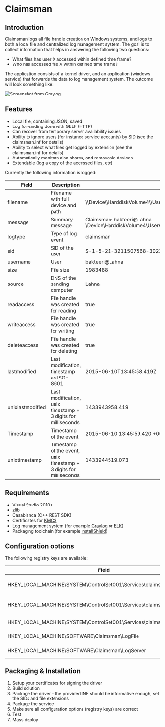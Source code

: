 Claimsman
===========

Introduction
------------

Claimsman logs all file handle creation on Windows systems, and logs to both a local file and centralized log management system. The goal is to collect information that helps in answering the following two questions:

* What files has user X accessed within defined time frame?
* Who has accessed file X within defined time frame?

The application consists of a kernel driver, and an application (windows service) that forwards the data to log management system. The outcome will look something like:

![Screenshot from Graylog](https://raw.githubusercontent.com/mikkolehtisalo/claimsman/master/doc/claimsman.png "Screenshot from Graylog")

Features
--------

* Local file, containing JSON, saved
* Log forwarding done with GELF (HTTP)
* Can recover from temporary server availability issues
* Ability to ignore users (for instance service accounts) by SID  (see the claimsman.inf for details)
* Ability to select what files get logged by extension (see the claimsman.inf for details)
* Automatically monitors also shares, and removable devices
* Extendable (log a copy of the accessed files, etc)

Currently the following information is logged:

| Field			| Description           | Example  |
| ------------- |-------------|-----|
| filename | Filename with full device and path | \\\\Device\\\\HarddiskVolume4\\\\Users\\\\bakteeri\\\\Desktop\\\\KMCS_Walkthrough.doc |
| message | Summary message | Claimsman: bakteeri@Lahna \Device\HarddiskVolume4\Users\bakteeri\Desktop\KMCS_Walkthrough.doc |
| logtype | Type of log event | claimsman |
| sid | SID of the user | S-1-5-21-3211507568-3023894989-1537079942-1001 |
| username | User | bakteeri@Lahna |
| size | File size | 1983488 |
| source | DNS of the sending computer | Lahna |
| readaccess | File handle was created for reading | true  |
| writeaccess | File handle was created for writing | true |
| deleteaccess | File handle was created for deleting | true |
| lastmodified | Last modification, timestamp as ISO-8601 | 2015-06-10T13:45:58.419Z |
| unixlastmodified | Last modification, unix timestamp + 3 digits for milliseconds |  1433943958.419 |
| Timestamp | Timestamp of the event | 2015-06-10 13:45:59.420 +00:00 |
| unixtimestamp | Timestamp of the event, unix timestamp + 3 digits for milliseconds | 1433944519.073 |

Requirements
------------

* Visual Studio 2010+
* zlib
* Casablanca (C++ REST SDK)
* Certificates for [KMCS](http://www.microsoft.com/whdc/winlogo/drvsign/kmcs_walkthrough.mspx)
* Log management system (for example [Graylog](https://www.graylog.org/) or [ELK](https://www.elastic.co/))
* Packaging toolchain (for example [InstallShield](http://www.installshield.com/))

Configuration options
---------------------

The following registry keys are available:

| Field			| Description           | Example  |
| ------------- |-------------|-----|
| HKEY_LOCAL_MACHINE\SYSTEM\ControlSet001\Services\claimsman\DebugFlags  | Debugging option for the driver | 0x1  |
| HKEY_LOCAL_MACHINE\SYSTEM\ControlSet001\Services\claimsman\Extensions   | File extensions included in monitoring | "docx","doc","xls","xlsx","ppt","pptx","txt","rtf"   |
| HKEY_LOCAL_MACHINE\SYSTEM\ControlSet001\Services\claimsman\Extensions | Users (SIDs) to be ignored    |  "S-1-5-18"   |
| HKEY_LOCAL_MACHINE\SOFTWARE\Claimsman\LogFile | Location of the log file    |  c:\logs\activity.log   |
| HKEY_LOCAL_MACHINE\SOFTWARE\Claimsman\LogServer | Target server (Graylog/HTTP)  |  http://192.168.1.200:12201   |

Packaging & Installation
------------------------

1. Setup your certificates for signing the driver
1. Build solution
1. Package the driver - the provided INF should be informative enough, set the SIDs and file extensions
1. Package the service
1. Make sure all configuration options (registry keys) are correct
1. Test
1. Mass deploy

